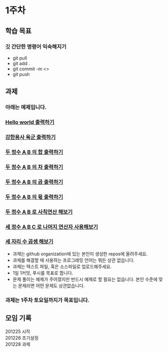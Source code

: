 # 1주차
## 학습 목표
### 깃 간단한 명령어 익숙해지기
- git pull
- git add .
- git commit -m <>
- git push

## 과제 
### 아래는 예제입니다.
### [Hello world 출력하기](https://www.acmicpc.net/problem/2557)
### [강한용사 육군 출력하기](https://www.acmicpc.net/problem/10718)
### [두 정수 A B 의 합 출력하기](https://www.acmicpc.net/problem/1000)
### [두 정수 A B 의 차 출력하기](https://www.acmicpc.net/problem/1001)
### [두 정수 A B 의 곱 출력하기](https://www.acmicpc.net/problem/10998)
### [두 정수 A B 의 몫 출력하기](https://www.acmicpc.net/problem/1008)
### [두 정수 A B 로 사칙연산 해보기](https://www.acmicpc.net/problem/10869)
### [세 정수 A B C 로 나머지 연산자 사용해보기](https://www.acmicpc.net/problem/10430)
### [세 자리 수 곱셈 해보기](https://www.acmicpc.net/problem/2588)
- 과제는 github organization에 있는 본인이 생성한 repos에 올려주세요.
- 과제를 해결할 때 사용하는 프로그래밍 언어는 뭐든 상관 없습니다.
- 과제는 텍스트 파일, 혹은 소스파일로 업로드해주세요.
- 1일 1커밋, 푸시를 목표로 합니다.
- 문제 풀이는 예제가 주어졌지만 반드시 예제로 할 필요는 없습니다. 본인 수준에 맞는 문제라면 어떤 문제도 상관없습니다.

### 과제는 1주차 토요일까지가 목표입니다.

## 모임 기록
201225 시작<br>
201226 초기설정<br>
201228 과제<br>

